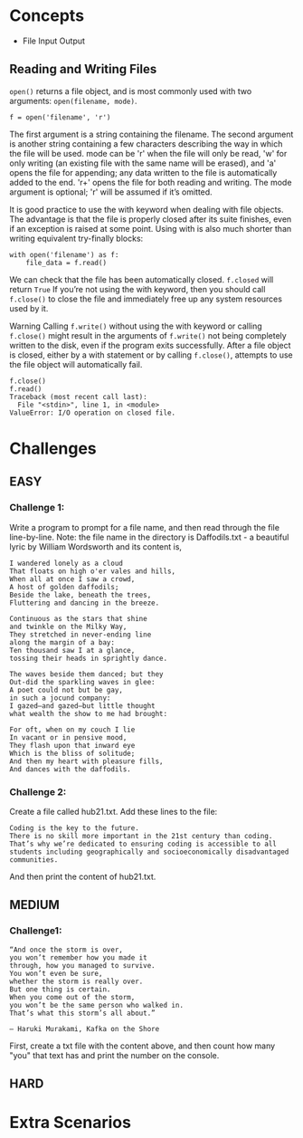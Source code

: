 # Concepts

- File Input Output


## Reading and Writing Files
`open()` returns a file object, and is most commonly used with two arguments: `open(filename, mode)`.

```
f = open('filename', 'r')
```
The first argument is a string containing the filename. The second argument is another string containing a few characters describing the way in which the file will be used. mode can be 'r' when the file will only be read, 'w' for only writing (an existing file with the same name will be erased), and 'a' opens the file for appending; any data written to the file is automatically added to the end. 'r+' opens the file for both reading and writing. The mode argument is optional; 'r' will be assumed if it’s omitted.

It is good practice to use the with keyword when dealing with file objects. The advantage is that the file is properly closed after its suite finishes, even if an exception is raised at some point. Using with is also much shorter than writing equivalent try-finally blocks:

```
with open('filename') as f:
    file_data = f.read()
```

We can check that the file has been automatically closed.
`
f.closed
`
will return
`True`
If you’re not using the with keyword, then you should call `
f.close()
` to close the file and immediately free up any system resources used by it.

Warning Calling `f.write()` without using the with keyword or calling `f.close()` might result in the arguments of `f.write()` not being completely written to the disk, even if the program exits successfully.
After a file object is closed, either by a with statement or by calling `f.close()`, attempts to use the file object will automatically fail.

```
f.close()
f.read()
Traceback (most recent call last):
  File "<stdin>", line 1, in <module>
ValueError: I/O operation on closed file.
```

# Challenges

## EASY

### Challenge 1:

Write a program to prompt for a file name, and then read through the file line-by-line. 
Note: the file name in the directory is Daffodils.txt - a beautiful lyric by William Wordsworth and its content is,

````
I wandered lonely as a cloud
That floats on high o'er vales and hills,
When all at once I saw a crowd,
A host of golden daffodils;
Beside the lake, beneath the trees,
Fluttering and dancing in the breeze.

Continuous as the stars that shine
and twinkle on the Milky Way,
They stretched in never-ending line
along the margin of a bay:
Ten thousand saw I at a glance,
tossing their heads in sprightly dance.

The waves beside them danced; but they
Out-did the sparkling waves in glee:
A poet could not but be gay,
in such a jocund company:
I gazed—and gazed—but little thought
what wealth the show to me had brought:

For oft, when on my couch I lie
In vacant or in pensive mood,
They flash upon that inward eye
Which is the bliss of solitude;
And then my heart with pleasure fills,
And dances with the daffodils.
````


### Challenge 2:

Create a file called hub21.txt.
Add these lines to the file:
````
Coding is the key to the future.
There is no skill more important in the 21st century than coding. 
That’s why we’re dedicated to ensuring coding is accessible to all students including geographically and socioeconomically disadvantaged communities. 
````
And then print the content of hub21.txt.

## MEDIUM

### Challenge1:

```
“And once the storm is over, 
you won’t remember how you made it
through, how you managed to survive. 
You won’t even be sure, 
whether the storm is really over. 
But one thing is certain. 
When you come out of the storm,
you won’t be the same person who walked in. 
That’s what this storm’s all about.”

― Haruki Murakami, Kafka on the Shore
```

First, create a txt file with the content above, and then count how many
"you" that text has and print the number on the console.

## HARD

# Extra Scenarios
